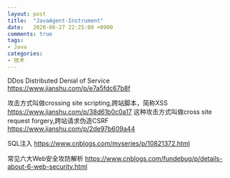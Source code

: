 ```yaml
---
layout: post
title:  "JavaAgent-Instrument"
date:   2020-06-27 22:25:00 +0900
comments: true
tags:
- Java
categories:
- 技术
---
```


DDos Distributed Denial of Service
https://www.jianshu.com/p/e7a5fdc67b8f


攻击方式叫做crossing site scripting,跨站脚本，简称XSS
https://www.jianshu.com/p/38d61b0c0a17
这种攻击方式叫做cross site request forgery,跨站请求伪造CSRF
https://www.jianshu.com/p/2de97b609a44

SQL注入 https://www.cnblogs.com/myseries/p/10821372.html

常见六大Web安全攻防解析
https://www.cnblogs.com/fundebug/p/details-about-6-web-security.html